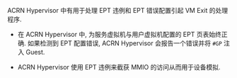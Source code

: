 
ACRN Hypervisor 中有用于处理 EPT 违例和 EPT 错误配置引起 VM Exit 的处理程序.

* 在 ACRN Hypervisor 中, 为服务虚拟机与用户虚拟机配置的 EPT 页表始终正确. 如果检测到 EPT 配置错误, ACRN Hypervisor 会报告一个错误并将 `#GP` 注入 Guest.

* ACRN Hypervisor 使用 EPT 违例来截获 MMIO 的访问从而用于设备模拟.
